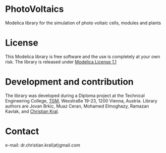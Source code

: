 # PhotoVoltaics

Modelica library for the simulation of photo voltaic cells, modules and plants

# License

This Modelica library is free software and the use is completely at your own
risk. The library is released under [Modelica License 1.1](https://www.modelica.org/licenses/ModelicaLicense1.1)

# Development and contribution

The library was developed during a Diploma project at the Technical Engineering College, [TGM](http://www.tgm.ac.at), Wexstraße 19-23, 1200 Vienna, Austria. Library authors are  Jovan Brkic, Muaz Ceran, Mohamed Elmoghazy, Ramazan Kavlak, and [Christian Kral](http://christiankral.net).

# Contact

e-mail: dr.christian.kral(at)gmail.com
